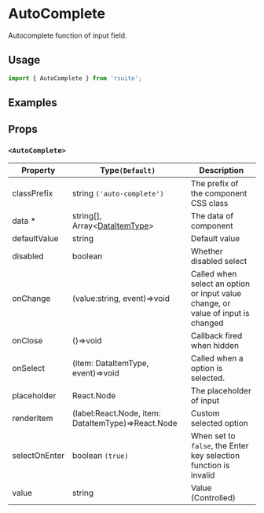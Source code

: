 # AutoComplete

Autocomplete function of input field.

## Usage

```js
import { AutoComplete } from 'rsuite';
```

## Examples

<!--{demo}-->

## Props

### `<AutoComplete>`

| Property      | Type`(Default)`                                    | Description                                                                      |
| ------------- | -------------------------------------------------- | -------------------------------------------------------------------------------- |
| classPrefix   | string `('auto-complete')`                         | The prefix of the component CSS class                                            |
| data \*       | string[], Array&lt;[DataItemType](#types)&gt;      | The data of component                                                            |
| defaultValue  | string                                             | Default value                                                                    |
| disabled      | boolean                                            | Whether disabled select                                                          |
| onChange      | (value:string, event)=>void                        | Called when select an option or input value change, or value of input is changed |
| onClose       | ()=>void                                           | Callback fired when hidden                                                       |
| onSelect      | (item: DataItemType, event)=>void                  | Called when a option is selected.                                                |
| placeholder   | React.Node                                         | The placeholder of input                                                         |
| renderItem    | (label:React.Node, item: DataItemType)=>React.Node | Custom selected option                                                           |
| selectOnEnter | boolean `(true)`                                   | When set to `false`, the Enter key selection function is invalid                 |
| value         | string                                             | Value (Controlled)                                                               |
